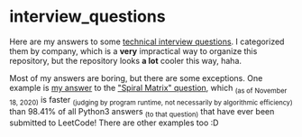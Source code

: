 # interview_questions

Here are my answers to some [technical interview questions](https://en.wikipedia.org/wiki/Coding_interview). I categorized them by company, which is a **very** impractical way to organize this repository, but the repository looks **a lot** cooler this way, haha.

Most of my answers are boring, but there are some exceptions. One example is [my answer](https://github.com/numdar335/interview_questions/blob/main/Facebook/leetcode_0054.py) to the ["Spiral Matrix" question](https://leetcode.com/problems/spiral-matrix/), which <sub>(as of November 18, 2020)</sub> is faster <sub>(judging by program runtime, not necessarily by algorithmic efficiency)</sub> than 98.41% of all Python3 answers <sub>(to that question)</sub> that have ever been submitted to LeetCode!  There are other examples too :D
